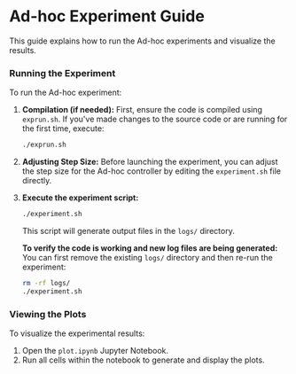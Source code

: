 # Ad-hoc Experiment Guide

This guide explains how to run the Ad-hoc experiments and visualize the results.

### Running the Experiment

To run the Ad-hoc experiment:


1.  **Compilation (if needed):**
    First, ensure the code is compiled using `exprun.sh`. If you've made changes to the source code or are running for the first time, execute:

    ```bash
    ./exprun.sh
    ```

2.  **Adjusting Step Size:**
    Before launching the experiment, you can adjust the step size for the Ad-hoc controller by editing the `experiment.sh` file directly.

3.  **Execute the experiment script:**

    ```bash
    ./experiment.sh
    ```

    This script will generate output files in the `logs/` directory.

    **To verify the code is working and new log files are being generated:**
    You can first remove the existing `logs/` directory and then re-run the experiment:

    ```bash
    rm -rf logs/
    ./experiment.sh
    ```


### Viewing the Plots

To visualize the experimental results:

1.  Open the `plot.ipynb` Jupyter Notebook.
2.  Run all cells within the notebook to generate and display the plots.